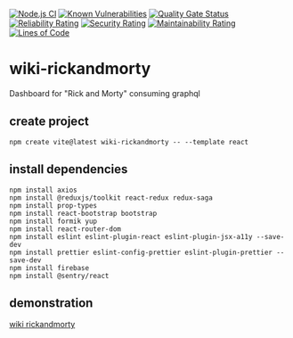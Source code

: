 [![Node.js CI](https://github.com/neilvaca/wiki-rickandmorty/actions/workflows/node.js.yml/badge.svg)](https://github.com/neilvaca/wiki-rickandmorty/actions/workflows/node.js.yml)
[![Known Vulnerabilities](https://snyk.io/test/github/neilvaca/wiki-rickandmorty/badge.svg)](https://snyk.io/test/github/neilvaca/wiki-rickandmorty/badge.svg)
[![Quality Gate Status](https://sonarqubenvaca.azurewebsites.net/api/project_badges/measure?project=wiki-rickandmorty&metric=alert_status&token=sqb_613ef15a3d1c93e92003f57b2e84ed5ff1df686b)](https://sonarqubenvaca.azurewebsites.net/dashboard?id=wiki-rickandmorty)
[![Reliability Rating](https://sonarqubenvaca.azurewebsites.net/api/project_badges/measure?project=wiki-rickandmorty&metric=reliability_rating&token=sqb_613ef15a3d1c93e92003f57b2e84ed5ff1df686b)](https://sonarqubenvaca.azurewebsites.net/dashboard?id=wiki-rickandmorty)
[![Security Rating](https://sonarqubenvaca.azurewebsites.net/api/project_badges/measure?project=wiki-rickandmorty&metric=security_rating&token=sqb_613ef15a3d1c93e92003f57b2e84ed5ff1df686b)](https://sonarqubenvaca.azurewebsites.net/dashboard?id=wiki-rickandmorty)
[![Maintainability Rating](https://sonarqubenvaca.azurewebsites.net/api/project_badges/measure?project=wiki-rickandmorty&metric=sqale_rating&token=sqb_613ef15a3d1c93e92003f57b2e84ed5ff1df686b)](https://sonarqubenvaca.azurewebsites.net/dashboard?id=wiki-rickandmorty)
[![Lines of Code](https://sonarqubenvaca.azurewebsites.net/api/project_badges/measure?project=wiki-rickandmorty&metric=ncloc&token=sqb_613ef15a3d1c93e92003f57b2e84ed5ff1df686b)](https://sonarqubenvaca.azurewebsites.net/dashboard?id=wiki-rickandmorty)

# wiki-rickandmorty

Dashboard for "Rick and Morty" consuming graphql

## create project

```properties
npm create vite@latest wiki-rickandmorty -- --template react
```

## install dependencies

```properties
npm install axios
npm install @reduxjs/toolkit react-redux redux-saga
npm install prop-types
npm install react-bootstrap bootstrap
npm install formik yup
npm install react-router-dom
npm install eslint eslint-plugin-react eslint-plugin-jsx-a11y --save-dev
npm install prettier eslint-config-prettier eslint-plugin-prettier --save-dev
npm install firebase
npm install @sentry/react
```

## demonstration

[wiki rickandmorty](https://wiki-rickandmorty.web.app/)